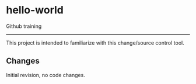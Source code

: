 # hello-world
Github training

-------
This project is intended to familiarize with this change/source control tool.


Changes
-------
Initial revision, no code changes.
